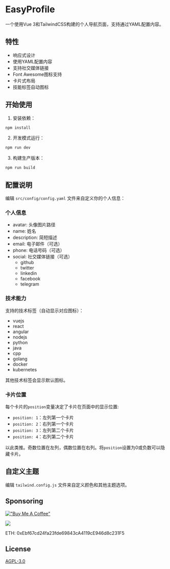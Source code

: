 # EasyProfile

一个使用Vue 3和TailwindCSS构建的个人导航页面，支持通过YAML配置内容。

## 特性

- 响应式设计
- 使用YAML配置内容
- 支持社交媒体链接
- Font Awesome图标支持
- 卡片式布局
- 技能标签自动图标

## 开始使用

1. 安装依赖：
```bash
npm install
```

2. 开发模式运行：
```bash
npm run dev
```

3. 构建生产版本：
```bash
npm run build
```

## 配置说明

编辑 `src/config/config.yaml` 文件来自定义你的个人信息：

### 个人信息
- avatar: 头像图片路径
- name: 姓名
- description: 简短描述
- email: 电子邮件（可选）
- phone: 电话号码（可选）
- social: 社交媒体链接（可选）
  - github
  - twitter
  - linkedin
  - facebook
  - telegram

### 技术能力
支持的技术标签（自动显示对应图标）：
- vuejs
- react
- angular
- nodejs
- python
- java
- cpp
- golang
- docker
- kubernetes

其他技术标签会显示默认图标。

### 卡片位置

每个卡片的`position`变量决定了卡片在页面中的显示位置:

- `position: 1`：左列第一个卡片
- `position: 2`：右列第一个卡片
- `position: 3`：左列第二个卡片
- `position: 4`：右列第二个卡片

以此类推。奇数位置在左列，偶数位置在右列。将`position`设置为0或负数可以隐藏卡片。

## 自定义主题

编辑 `tailwind.config.js` 文件来自定义颜色和其他主题选项。

## Sponsoring

[!["Buy Me A Coffee"](https://www.buymeacoffee.com/assets/img/custom_images/orange_img.png)](https://www.buymeacoffee.com/stvlynn)

[![](https://img.shields.io/static/v1?label=Sponsor&message=%E2%9D%A4&logo=GitHub&color=%23fe8e86)](https://github.com/sponsors/stvlynn)


ETH: 0xEbf67cd24fa23fde69843cA4119cE946d8c231F5

## License

[AGPL-3.0](./LICENSE)
